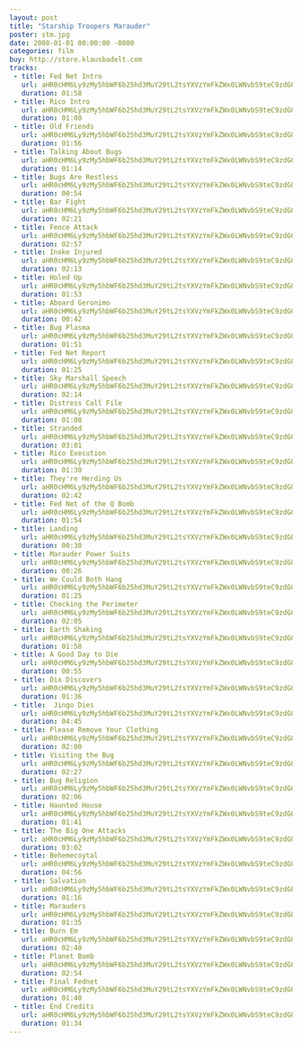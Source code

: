 ```yaml
---
layout: post
title: "Starship Troopers Marauder"
poster: stm.jpg
date: 2008-01-01 00:00:00 -0800
categories: film
buy: http://store.klausbadelt.com
tracks:
 - title: Fed Net Intro
   url: aHR0cHM6Ly9zMy5hbWF6b25hd3MuY29tL2tsYXVzYmFkZWx0LWNvbS9teC9zdG0vMDEgRmVkIE5ldCBJbnRyby5tcDM=
   duration: 01:58
 - title: Rico Intro
   url: aHR0cHM6Ly9zMy5hbWF6b25hd3MuY29tL2tsYXVzYmFkZWx0LWNvbS9teC9zdG0vMDIgUmljbyBJbnRyby5tcDM=
   duration: 01:00
 - title: Old Friends
   url: aHR0cHM6Ly9zMy5hbWF6b25hd3MuY29tL2tsYXVzYmFkZWx0LWNvbS9teC9zdG0vMDMgT2xkIEZyaWVuZHMubXAz
   duration: 01:56
 - title: Talking About Bugs
   url: aHR0cHM6Ly9zMy5hbWF6b25hd3MuY29tL2tsYXVzYmFkZWx0LWNvbS9teC9zdG0vMDQgVGFsa2luZyBBYm91dCBCdWdzLm1wMw==
   duration: 01:14
 - title: Bugs Are Restless
   url: aHR0cHM6Ly9zMy5hbWF6b25hd3MuY29tL2tsYXVzYmFkZWx0LWNvbS9teC9zdG0vMDUgQnVncyBBcmUgUmVzdGxlc3MubXAz
   duration: 00:54
 - title: Bar Fight
   url: aHR0cHM6Ly9zMy5hbWF6b25hd3MuY29tL2tsYXVzYmFkZWx0LWNvbS9teC9zdG0vMDYgQmFyIEZpZ2h0Lm1wMw==
   duration: 02:21
 - title: Fence Attack
   url: aHR0cHM6Ly9zMy5hbWF6b25hd3MuY29tL2tsYXVzYmFkZWx0LWNvbS9teC9zdG0vMDcgRmVuY2UgQXR0YWNrLm1wMw==
   duration: 02:57
 - title: Inoke Injured
   url: aHR0cHM6Ly9zMy5hbWF6b25hd3MuY29tL2tsYXVzYmFkZWx0LWNvbS9teC9zdG0vMDggSW5va2UgSW5qdXJlZC5tcDM=
   duration: 02:13
 - title: Holed Up
   url: aHR0cHM6Ly9zMy5hbWF6b25hd3MuY29tL2tsYXVzYmFkZWx0LWNvbS9teC9zdG0vMDkgSG9sZWQgVXAubXAz
   duration: 01:53
 - title: Aboard Geronimo
   url: aHR0cHM6Ly9zMy5hbWF6b25hd3MuY29tL2tsYXVzYmFkZWx0LWNvbS9teC9zdG0vMTAgQWJvYXJkIEdlcm9uaW1vLm1wMw==
   duration: 00:42
 - title: Bug Plasma
   url: aHR0cHM6Ly9zMy5hbWF6b25hd3MuY29tL2tsYXVzYmFkZWx0LWNvbS9teC9zdG0vMTEgQnVnIFBsYXNtYS5tcDM=
   duration: 01:51
 - title: Fed Net Report
   url: aHR0cHM6Ly9zMy5hbWF6b25hd3MuY29tL2tsYXVzYmFkZWx0LWNvbS9teC9zdG0vMTIgRmVkIE5ldCBSZXBvcnQubXAz
   duration: 01:25
 - title: Sky Marshall Speech
   url: aHR0cHM6Ly9zMy5hbWF6b25hd3MuY29tL2tsYXVzYmFkZWx0LWNvbS9teC9zdG0vMTMgU2t5IE1hcnNoYWxsIFNwZWVjaC5tcDM=
   duration: 02:14
 - title: Distress Call File
   url: aHR0cHM6Ly9zMy5hbWF6b25hd3MuY29tL2tsYXVzYmFkZWx0LWNvbS9teC9zdG0vMTQgRGlzdHJlc3MgQ2FsbCBGaWxlLm1wMw==
   duration: 01:08
 - title: Stranded
   url: aHR0cHM6Ly9zMy5hbWF6b25hd3MuY29tL2tsYXVzYmFkZWx0LWNvbS9teC9zdG0vMTUgU3RyYW5kZWQubXAz
   duration: 03:01
 - title: Rico Execution
   url: aHR0cHM6Ly9zMy5hbWF6b25hd3MuY29tL2tsYXVzYmFkZWx0LWNvbS9teC9zdG0vMTYgUmljbyBFeGVjdXRpb24ubXAz
   duration: 01:30
 - title: They're Herding Us
   url: aHR0cHM6Ly9zMy5hbWF6b25hd3MuY29tL2tsYXVzYmFkZWx0LWNvbS9teC9zdG0vMTcgVGhleSdyZSBIZXJkaW5nIFVzLm1wMw==
   duration: 02:42
 - title: Fed Net of the Q Bomb
   url: aHR0cHM6Ly9zMy5hbWF6b25hd3MuY29tL2tsYXVzYmFkZWx0LWNvbS9teC9zdG0vMTggRmVkIE5ldCBvZiB0aGUgUSBCb21iLm1wMw==
   duration: 01:54
 - title: Landing
   url: aHR0cHM6Ly9zMy5hbWF6b25hd3MuY29tL2tsYXVzYmFkZWx0LWNvbS9teC9zdG0vMTkgTGFuZGluZy5tcDM=
   duration: 00:30
 - title: Marauder Power Suits
   url: aHR0cHM6Ly9zMy5hbWF6b25hd3MuY29tL2tsYXVzYmFkZWx0LWNvbS9teC9zdG0vMjAgTWFyYXVkZXIgUG93ZXIgU3VpdHMubXAz
   duration: 00:26
 - title: We Could Both Hang
   url: aHR0cHM6Ly9zMy5hbWF6b25hd3MuY29tL2tsYXVzYmFkZWx0LWNvbS9teC9zdG0vMjEgV2UgQ291bGQgQm90aCBIYW5nLm1wMw==
   duration: 01:25
 - title: Checking the Perimeter
   url: aHR0cHM6Ly9zMy5hbWF6b25hd3MuY29tL2tsYXVzYmFkZWx0LWNvbS9teC9zdG0vMjIgQ2hlY2tpbmcgdGhlIFBlcmltZXRlci5tcDM=
   duration: 02:05
 - title: Earth Shaking
   url: aHR0cHM6Ly9zMy5hbWF6b25hd3MuY29tL2tsYXVzYmFkZWx0LWNvbS9teC9zdG0vMjMgRWFydGggU2hha2luZy5tcDM=
   duration: 01:58
 - title: A Good Day to Die
   url: aHR0cHM6Ly9zMy5hbWF6b25hd3MuY29tL2tsYXVzYmFkZWx0LWNvbS9teC9zdG0vMjQgQSBHb29kIERheSB0byBEaWUubXAz
   duration: 00:55
 - title: Dix Discovers
   url: aHR0cHM6Ly9zMy5hbWF6b25hd3MuY29tL2tsYXVzYmFkZWx0LWNvbS9teC9zdG0vMjUgRGl4IERpc2NvdmVycy5tcDM=
   duration: 01:36
 - title:  Jingo Dies
   url: aHR0cHM6Ly9zMy5hbWF6b25hd3MuY29tL2tsYXVzYmFkZWx0LWNvbS9teC9zdG0vMjYgIEppbmdvIERpZXMubXAz
   duration: 04:45
 - title: Please Remove Your Clothing
   url: aHR0cHM6Ly9zMy5hbWF6b25hd3MuY29tL2tsYXVzYmFkZWx0LWNvbS9teC9zdG0vMjcgUGxlYXNlIFJlbW92ZSBZb3VyIENsb3RoaW5nLm1wMw==
   duration: 02:00
 - title: Visiting the Bug
   url: aHR0cHM6Ly9zMy5hbWF6b25hd3MuY29tL2tsYXVzYmFkZWx0LWNvbS9teC9zdG0vMjggVmlzaXRpbmcgdGhlIEJ1Zy5tcDM=
   duration: 02:27
 - title: Bug Religion
   url: aHR0cHM6Ly9zMy5hbWF6b25hd3MuY29tL2tsYXVzYmFkZWx0LWNvbS9teC9zdG0vMjkgQnVnIFJlbGlnaW9uLm1wMw==
   duration: 02:06
 - title: Haunted House
   url: aHR0cHM6Ly9zMy5hbWF6b25hd3MuY29tL2tsYXVzYmFkZWx0LWNvbS9teC9zdG0vMzAgSGF1bnRlZCBIb3VzZS5tcDM=
   duration: 01:41
 - title: The Big One Attacks
   url: aHR0cHM6Ly9zMy5hbWF6b25hd3MuY29tL2tsYXVzYmFkZWx0LWNvbS9teC9zdG0vMzEgVGhlIEJpZyBPbmUgQXR0YWNrcy5tcDM=
   duration: 03:02
 - title: Behemecoytal
   url: aHR0cHM6Ly9zMy5hbWF6b25hd3MuY29tL2tsYXVzYmFkZWx0LWNvbS9teC9zdG0vMzIgQmVoZW1lY295dGFsLm1wMw==
   duration: 04:56
 - title: Salvation
   url: aHR0cHM6Ly9zMy5hbWF6b25hd3MuY29tL2tsYXVzYmFkZWx0LWNvbS9teC9zdG0vMzMgU2FsdmF0aW9uLm1wMw==
   duration: 01:16
 - title: Marauders
   url: aHR0cHM6Ly9zMy5hbWF6b25hd3MuY29tL2tsYXVzYmFkZWx0LWNvbS9teC9zdG0vMzQgTWFyYXVkZXJzLm1wMw==
   duration: 01:35
 - title: Burn Em
   url: aHR0cHM6Ly9zMy5hbWF6b25hd3MuY29tL2tsYXVzYmFkZWx0LWNvbS9teC9zdG0vMzUgQnVybiBFbS5tcDM=
   duration: 02:40
 - title: Planet Bomb
   url: aHR0cHM6Ly9zMy5hbWF6b25hd3MuY29tL2tsYXVzYmFkZWx0LWNvbS9teC9zdG0vMzYgUGxhbmV0IEJvbWIubXAz
   duration: 02:54
 - title: Final Fednet
   url: aHR0cHM6Ly9zMy5hbWF6b25hd3MuY29tL2tsYXVzYmFkZWx0LWNvbS9teC9zdG0vMzcgRmluYWwgRmVkbmV0Lm1wMw==
   duration: 01:40
 - title: End Credits
   url: aHR0cHM6Ly9zMy5hbWF6b25hd3MuY29tL2tsYXVzYmFkZWx0LWNvbS9teC9zdG0vMzggRW5kIENyZWRpdHMubXAz
   duration: 01:34
---
```

